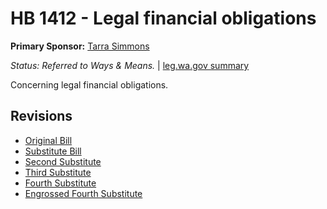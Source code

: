 # HB 1412 - Legal financial obligations
**Primary Sponsor:** [Tarra Simmons](/person/leg/tarra.simmons.md)

*Status: Referred to Ways & Means.* | [leg.wa.gov summary](https://app.leg.wa.gov/billsummary?BillNumber=1412&Year=2021)

Concerning legal financial obligations.

## Revisions
* [Original Bill](1/)
* [Substitute Bill](S/)
* [Second Substitute](S2/)
* [Third Substitute](S3/)
* [Fourth Substitute](S4/)
* [Engrossed Fourth Substitute](S4.E/)